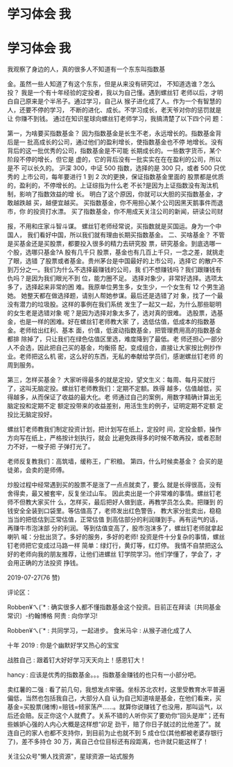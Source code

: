 # 学习体会 我

# 学习体会 我

我观察了身边的人，真的很多人不知道有一个东东叫指数基

金。虽然一些人知道了有这个东东，但是从来没有研究过， 不知道选谁？怎么投？ 我是一个有十年经验的定投者，我以为自己懂。遇到螺丝钉 老师以后，才明白自己原来是个半吊子。通过学习，自己从 猴子进化成了人。作为一个有智慧的人，还要不停的学习， 不断的进化、成长。不学习成长，老天爷对你的惩罚就是让 你赚不到钱。 通过在知识星球向螺丝钉老师学习，我搞清楚了以下四个问 题：

第一，为啥要买指数基金？ 因为指数基金是长生不老，永远增长的。指数基金背后是一 批高成长的公司，通过他们的盈利增长，使指数基金也不停 地增长。没有背后的这一批优秀的公司，指数基金是不可能 长期成长的。一些数字货币，某个阶段不停的增长，但它是 虚的，它的背后没有一批实实在在在盈利的公司，所以是不 可以长久的。 沪深 300，中证 500 指数，选择的是 300 只，或者 500 只优秀的 上市公司，每年要进行 1 到 2 次的更换，保证指数基金里面的 股票都是优质的，盈利的，不停增长的。上证综指为什么老 不长?是因为上证指数没有淘汰机制，影响了指数效益的增 长。 明白了这个原因，你就可以大胆的买指数基金，才敢越跌越 买，越便宜越买。 买指数基金，你不用担心某个公司因黑天鹅事件而退市，你 的投资打水漂。 买了指数基金，你不用成天关注公司的新闻，研读公司财

报，不用和庄家斗智斗谋。 螺丝钉老师经常说，买指数就是买国运。身为一个中国人， 我们看好中国，所以我们就有理由长期买指数基金。 二、买啥基金？ 不管是买基金还是买股票，都要投入很多的精力去研究股 票，研究基金。到底选哪一个股，选哪只基金?A 股有几千只 股票，基金也有几百上千只，一念之差，就挑走了眼，选错 了股票或者基金。贵州茅台是中国最好的上市公司，选择它 的散户不到万分之一。我们为什么不选择最赚钱的公司，我 们不想赚钱吗？我们跟赚钱有仇吗？是因为我们眼光不到 位，能力圈不足。 选择对象少，非常好选择。选项太多了，选择起来非常的困 难。我原单位男生多，女生少，一个女生有 12 个男生追她。 她整天都在做选择题，请别人帮她参谋。最后还是选错了对 象，找了一个最没有潜力的垃圾股。这样的事例在我们系统 发生了一起又一起，为什么那些聪明的女生老是选错对象 呢？是因为选择对象太多了，选对真的很难。 选股票，选基金，也是一样的困难。好在螺丝钉老师教大家 了，选低估值，低成本的指数基金。老师给出红利、基本 面，价值，低波动指数基金，把管理费用高的指数基金都排 除掉了，只让我们在绿色估值区里选，难度降到了最低。老 师还担心一部分人不会选，因此把自己买的基金，均衡搭 配，变成组合，直接让大家按比例抄作业。老师把这么机 密，这么好的东西，无私的奉献给学员们，感谢螺丝钉老师 的周到服务。

第三，怎样买基金？ 大家听得最多的就是定投，望文生义：每周、每月买就行 了，这叫无脑定投。螺丝钉老师教我们：定期不定额。跌得 越多，估值越低，买得越多，从而保证了收益的最大化。老 师通过自己的案例，用数字精确计算出无脑定投和定期不定 额定投带来的收益差别，用活生生的例子，证明定期不定额 定投比无脑定投好。

螺丝钉老师教我们制定投资计划，把计划写在纸上，定投时 间，定投金额，操作方向写在纸上，严格按计划执行，就会 比避免跌得多的时候不敢再投，或者忍耐力不好，一梭子把 子弹打光了。

老师反复教我们：高筑墙，缓称王，广积粮。 第四，什么时候卖基金？ 会买的是徒弟，会卖的是师傅。

炒股过程中经常遇到买的股票不是涨了一点点就卖了，要么 就是长得很高，没有舍得卖，最又被套牢，反复坐过山车。 因此卖出是一个非常难的事情。螺丝钉老师不但教大家买什 么，怎样买，最后把好人做到底，再教学员怎么卖。把赚到 的钱安全全装到口袋里。等估值高了，老师发出红色警告， 教大家分批卖出，稳稳当当的把低估到正常估值，正常估值 到高估部分的利润赚到手。再有运气的话，再赚牛市泡沫部 分的利润。 等到估值变高了，股市泡沫多了，螺丝钉老师就拿起喇叭 喊：分批出货了。多好的服务，多好的老师! 投资是件十分复杂的事情，螺丝钉老师把它变成过马路一样 简单：绿灯行，黄灯等，红灯停。 我情不自禁把这么好的老师向我的朋友推荐，让他们进螺丝 钉学院学习。他们学懂了，学会了，才会用正确的方法投资 挣钱。

2019-07-27(76 赞)

评论区：

Robben¥ㄟ(´* : 确实很多人都不懂指数基金这个投资。目前正在拜读〔共同基金常识〕-约翰博格 阿贵 : 向你学习!

Robben¥ㄟ(´* : 共同学习，一起进步。 食米马伞 : 从猴子进化成了人

十年 2019 : 你是个幽默好学又热心的宝宝

战胜自己 : 跟着钉大好好学习天天向上！感恩钉大！

hancy : 应该是优秀的指数基金。。。指数基金赚钱的也只有一小部分吧。

卖红薯的二强 : 看了前几句，我想发点牢骚。坐标苏北农村，这里受教育水平普遍偏低，当然也包括我自己，大部分人自 认为自己知道啥是基金，在他们看来，买基金=买股票(赌博)=赔钱=倾家荡产……。就算你说赚钱了也没用，那叫运气，以 后还会赔。反正你这个人就费了。关系不错的人听你买了要劝你“回头是岸”；还有些嫉妒心强的人内心大概是这样想“卯足 劲干，赔了你日子就过的比他差了”。就连自己的家人也都不支持你，到目前为止也就不到 5 成仓位(其他都被老婆存银行 了)，差不多持仓 30 万，离自己仓位目标还有段距离，也许就只能这样了！

关注公众号"懒人找资源"，星球资源一站式服务